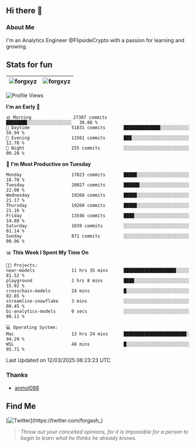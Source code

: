 ## Hi there 👋

### About Me

I'm an Analytics Engineer @FlipsideCrypto with a passion for learning and growing.
  
## Stats for fun

| <img align="center" src="https://github-readme-streak-stats.herokuapp.com/?user=forgxyz&theme=tokyonight" alt="forgxyz" /> | <img align="center" src="https://github-readme-stats.vercel.app/api?username=forgxyz&theme=tokyonight&show_icons=true" alt="forgxyz" /> |
| ------------- |------------- |


<!--START_SECTION:waka-->
![Profile Views](http://img.shields.io/badge/Profile%20Views-0-blue)

**I'm an Early 🐤** 

```text
🌞 Morning                27387 commits       ████████░░░░░░░░░░░░░░░░░   30.08 % 
🌆 Daytime                51831 commits       ██████████████░░░░░░░░░░░   56.94 % 
🌃 Evening                11561 commits       ███░░░░░░░░░░░░░░░░░░░░░░   12.70 % 
🌙 Night                  255 commits         ░░░░░░░░░░░░░░░░░░░░░░░░░   00.28 % 
```
📅 **I'm Most Productive on Tuesday** 

```text
Monday                   17023 commits       █████░░░░░░░░░░░░░░░░░░░░   18.70 % 
Tuesday                  20027 commits       ██████░░░░░░░░░░░░░░░░░░░   22.00 % 
Wednesday                19268 commits       █████░░░░░░░░░░░░░░░░░░░░   21.17 % 
Thursday                 19260 commits       █████░░░░░░░░░░░░░░░░░░░░   21.16 % 
Friday                   13546 commits       ████░░░░░░░░░░░░░░░░░░░░░   14.88 % 
Saturday                 1039 commits        ░░░░░░░░░░░░░░░░░░░░░░░░░   01.14 % 
Sunday                   871 commits         ░░░░░░░░░░░░░░░░░░░░░░░░░   00.96 % 
```


📊 **This Week I Spent My Time On** 

```text
🐱‍💻 Projects: 
near-models              11 hrs 35 mins      ████████████████████░░░░░   81.52 % 
playground               2 hrs 8 mins        ████░░░░░░░░░░░░░░░░░░░░░   15.02 % 
crosschain-models        24 mins             █░░░░░░░░░░░░░░░░░░░░░░░░   02.85 % 
streamline-snowflake     3 mins              ░░░░░░░░░░░░░░░░░░░░░░░░░   00.45 % 
bi-analytics-models      0 secs              ░░░░░░░░░░░░░░░░░░░░░░░░░   00.11 % 

💻 Operating System: 
Mac                      13 hrs 24 mins      ████████████████████████░   94.29 % 
WSL                      48 mins             █░░░░░░░░░░░░░░░░░░░░░░░░   05.71 % 
```


 Last Updated on 12/03/2025 06:23:23 UTC
<!--END_SECTION:waka-->

### Thanks
 - [anmol098](https://github.com/anmol098/waka-readme-stats/)
  
## Find Me
[![Twitter](https://img.shields.io/twitter/url/https/twitter.com/forgash_.svg?style=social&label=Follow%20%40forgash_)](https://twitter.com/forgash_)


> *Throw out your conceited opinions, for it is impossible for a person to begin to learn what he thinks he already knows.* 
